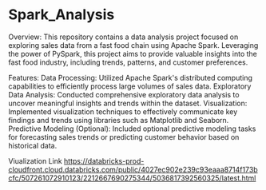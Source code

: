 # Spark_Analysis
Overview:
This repository contains a data analysis project focused on exploring sales data from a fast food chain using Apache Spark. Leveraging the power of PySpark, this project aims to provide valuable insights into the fast food industry, including trends, patterns, and customer preferences.

Features:
Data Processing: Utilized Apache Spark's distributed computing capabilities to efficiently process large volumes of sales data.
Exploratory Data Analysis: Conducted comprehensive exploratory data analysis to uncover meaningful insights and trends within the dataset.
Visualization: Implemented visualization techniques to effectively communicate key findings and trends using libraries such as Matplotlib and Seaborn.
Predictive Modeling (Optional): Included optional predictive modeling tasks for forecasting sales trends or predicting customer behavior based on historical data.

Viualization Link
https://databricks-prod-cloudfront.cloud.databricks.com/public/4027ec902e239c93eaaa8714f173bcfc/507261072910123/2212667690275344/5036817392560325/latest.html
